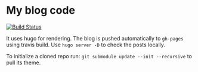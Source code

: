 # My blog code
[![Build Status](https://api.travis-ci.org/romange/blog.svg)](https://travis-ci.org/romange/blog)

It uses hugo for rendering. The blog is pushed automatically to `gh-pages` using travis build.
Use `hugo server -D` to check the posts locally.

To initialize a cloned repo run: `git submodule update --init --recursive` to pull its theme.
